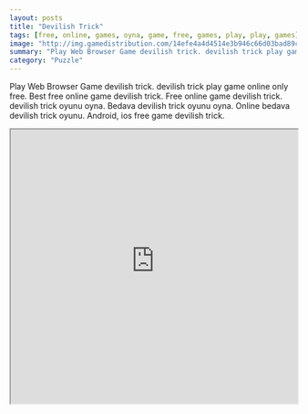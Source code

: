 ```yaml
---
layout: posts
title: "Devilish Trick"
tags: [free, online, games, oyna, game, free, games, play, play, games]
image: "http://img.gamedistribution.com/14efe4a4d4514e3b946c66d03bad89cd.jpg"
summary: "Play Web Browser Game devilish trick. devilish trick play game online only free. Best free online game devilish trick. Free online game devilish trick. devilish trick oyunu oyna. Bedava devilish trick oyunu oyna. Online bedava devilish trick oyunu. Android, ios free game devilish trick."
category: "Puzzle"
---
```


Play Web Browser Game devilish trick. devilish trick play game online only free. Best free online game devilish trick. Free online game devilish trick. devilish trick oyunu oyna. Bedava devilish trick oyunu oyna. Online bedava devilish trick oyunu. Android, ios free game devilish trick.

<iframe width="100%" height="480px;" src="http://flash.gamedistribution.com?game=14efe4a4d4514e3b946c66d03bad89cd"></iframe>